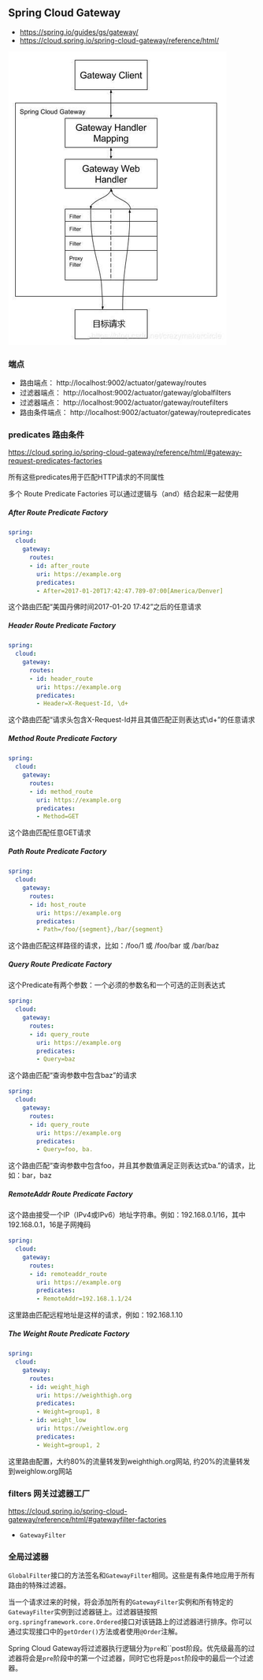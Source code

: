 
## Spring Cloud Gateway 
- https://spring.io/guides/gs/gateway/
- https://cloud.spring.io/spring-cloud-gateway/reference/html/

![](.spring-cloud-gateway_images/3bce3264.png)


### 端点
- 路由端点： http://localhost:9002/actuator/gateway/routes
- 过滤器端点： http://localhost:9002/actuator/gateway/globalfilters
- 过滤器端点： http://localhost:9002/actuator/gateway/routefilters
- 路由条件端点： http://localhost:9002/actuator/gateway/routepredicates

### predicates 路由条件
https://cloud.spring.io/spring-cloud-gateway/reference/html/#gateway-request-predicates-factories

所有这些predicates用于匹配HTTP请求的不同属性

多个 Route Predicate Factories 可以通过逻辑与（and）结合起来一起使用

##### After Route Predicate Factory
```yaml
spring:
  cloud:
    gateway:
      routes:
      - id: after_route
        uri: https://example.org
        predicates:
        - After=2017-01-20T17:42:47.789-07:00[America/Denver]
```
这个路由匹配“美国丹佛时间2017-01-20 17:42”之后的任意请求

##### Header Route Predicate Factory

```yaml
spring:
  cloud:
    gateway:
      routes:
      - id: header_route
        uri: https://example.org
        predicates:
        - Header=X-Request-Id, \d+
```

这个路由匹配“请求头包含X-Request-Id并且其值匹配正则表达式\d+”的任意请求

##### Method Route Predicate Factory
```yaml
spring:
  cloud:
    gateway:
      routes:
      - id: method_route
        uri: https://example.org
        predicates:
        - Method=GET
```

这个路由匹配任意GET请求

##### Path Route Predicate Factory
```yaml
spring:
  cloud:
    gateway:
      routes:
      - id: host_route
        uri: https://example.org
        predicates:
        - Path=/foo/{segment},/bar/{segment}
```

这个路由匹配这样路径的请求，比如：/foo/1 或 /foo/bar 或 /bar/baz

##### Query Route Predicate Factory

这个Predicate有两个参数：一个必须的参数名和一个可选的正则表达式
```yaml
spring:
  cloud:
    gateway:
      routes:
      - id: query_route
        uri: https://example.org
        predicates:
        - Query=baz
```

这个路由匹配“查询参数中包含baz”的请求
```yaml
spring:
  cloud:
    gateway:
      routes:
      - id: query_route
        uri: https://example.org
        predicates:
        - Query=foo, ba.
```

这个路由匹配“查询参数中包含foo，并且其参数值满足正则表达式ba.”的请求，比如：bar，baz

##### RemoteAddr Route Predicate Factory

这个路由接受一个IP（IPv4或IPv6）地址字符串。例如：192.168.0.1/16，其中192.168.0.1，16是子网掩码
```yaml
spring:
  cloud:
    gateway:
      routes:
      - id: remoteaddr_route
        uri: https://example.org
        predicates:
        - RemoteAddr=192.168.1.1/24
```

这里路由匹配远程地址是这样的请求，例如：192.168.1.10

##### The Weight Route Predicate Factory
```yaml
spring:
  cloud:
    gateway:
      routes:
      - id: weight_high
        uri: https://weighthigh.org
        predicates:
        - Weight=group1, 8
      - id: weight_low
        uri: https://weightlow.org
        predicates:
        - Weight=group1, 2
```
这里路由配置，大约80%的流量转发到weighthigh.org网站, 约20%的流量转发到weighlow.org网站

### filters 网关过滤器工厂
https://cloud.spring.io/spring-cloud-gateway/reference/html/#gatewayfilter-factories

- `GatewayFilter`

### 全局过滤器
`GlobalFilter`接口的方法签名和`GatewayFilter`相同。这些是有条件地应用于所有路由的特殊过滤器。

当一个请求过来的时候，将会添加所有的`GatewayFilter`实例和所有特定的`GatewayFilter`实例到过滤器链上。过滤器链按照`org.springframework.core.Ordered`接口对该链路上的过滤器进行排序。你可以通过实现接口中的`getOrder()`方法或者使用`@Order`注解。

Spring Cloud Gateway将过滤器执行逻辑分为`pre`和``post阶段。优先级最高的过滤器将会是`pre`阶段中的第一个过滤器，同时它也将是`post`阶段中的最后一个过滤器。


